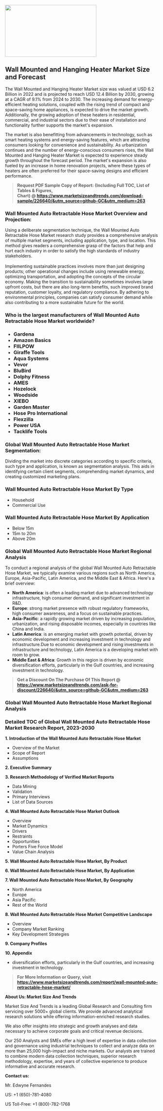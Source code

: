 <p><img class="alignnone size-medium wp-image-20088" src="https://ffe5etoiles.com/wp-content/uploads/2024/12/MST1-300x171.png" alt="" width="300" height="171" /></p><h2>Wall Mounted and Hanging Heater Market Size and Forecast</h2><p>The Wall Mounted and Hanging Heater Market size was valued at USD 6.2 Billion in 2022 and is projected to reach USD 12.4 Billion by 2030, growing at a CAGR of 9.1% from 2024 to 2030. The increasing demand for energy-efficient heating solutions, coupled with the rising trend of compact and space-saving home appliances, is expected to drive the market growth. Additionally, the growing adoption of these heaters in residential, commercial, and industrial sectors due to their ease of installation and functionality further supports the market's expansion.</p><p>The market is also benefitting from advancements in technology, such as smart heating systems and energy-saving features, which are attracting consumers looking for convenience and sustainability. As urbanization continues and the number of energy-conscious consumers rises, the Wall Mounted and Hanging Heater Market is expected to experience steady growth throughout the forecast period. The market's expansion is also fueled by an increase in home renovation projects, where these types of heaters are often preferred for their space-saving designs and efficient performance.</p></p><blockquote id="" class=""><strong>Request PDF Sample Copy of Report: (Including Full TOC, List of Tables &amp; Figures, Chart)&nbsp;@&nbsp;<strong><a href="https://www.marketsizeandtrends.com/download-sample/226640/&utm_source=github-GC&utm_medium=263" target="_blank">https://www.marketsizeandtrends.com/download-sample/226640/&utm_source=github-GC&utm_medium=263</a></strong></strong></blockquote><h3 id="" class="">Wall Mounted Auto Retractable Hose Market&nbsp;Overview and Projection:</h3><p id="" class="">Using a deliberate segmentation technique, the Wall Mounted Auto Retractable Hose Market research study provides a comprehensive analysis of multiple market segments, including application, type, and location. This method gives readers a comprehensive grasp of the factors that help and hurt each industry in order to satisfy the high standards of industry stakeholders. <br /> <br />Implementing sustainable practices involves more than just designing products; other operational changes include using renewable energy, optimizing transportation, and adopting the concepts of the circular economy. Making the transition to sustainability sometimes involves large upfront costs, but there are also long-term benefits, such improved brand reputation, customer loyalty, and regulatory compliance. By adhering to environmental principles, companies can satisfy consumer demand while also contributing to a more sustainable future for the world.</p><h3 id="" class="">Who is the largest manufacturers of&nbsp;Wall Mounted Auto Retractable Hose Market worldwide?</h3><h3 class=""><p><ul><li>Gardena </li><li> Amazon Basics </li><li> FIILPOW </li><li> Giraffe Tools </li><li> Aqua Systems </li><li> Vevor </li><li> BluBird </li><li> Dolphy Fitness </li><li> AMES </li><li> Hozelock </li><li> Woodside </li><li> XIEBO </li><li> Garden Master </li><li> Hose Pro International </li><li> Flexzilla </li><li> Power USA </li><li> Tacklife Tools</li></ul></p></h3><h3 id="" class="">Global&nbsp;Wall Mounted Auto Retractable Hose Market Segmentation:</h3><p id="" class="">Dividing the market into discrete categories according to specific criteria, such type and application, is known as segmentation analysis. This aids in identifying certain client segments, comprehending market dynamics, and creating customized marketing plans.</p><h3 id="" class="">Wall Mounted Auto Retractable Hose Market&nbsp;By Type</h3><p><p><ul><li>Household</li><li> Commercial Use</p></li></ul></p></p><h3 id="" class="">Wall Mounted Auto Retractable Hose Market&nbsp;By Application</h3><p class=""><p><ul><li>Below 15m</li><li> 15m to 20m</li><li> Above 20m</li></ul></p></p><h3 id="" class="">Global Wall Mounted Auto Retractable Hose Market Regional Analysis</h3><p id="" class="">To conduct a regional analysis of the global Wall Mounted Auto Retractable Hose Market, we typically examine various regions such as North America, Europe, Asia-Pacific, Latin America, and the Middle East &amp; Africa. Here's a brief overview:</p><ul><li><strong>North America</strong>: is often a leading market due to advanced technology infrastructure, high consumer demand, and significant investment in R&amp;D.</li><li><strong>Europe</strong>: strong market presence with robust regulatory frameworks, high consumer awareness, and a focus on sustainable practices.</li><li><strong>Asia-Pacific</strong>: a rapidly growing market driven by increasing population, urbanization, and rising disposable incomes, especially in countries like China and India.</li><li><strong>Latin America</strong>: is an emerging market with growth potential, driven by economic development and increasing investment in technology and infrastructure.Due to economic development and rising investments in infrastructure and technology, Latin America is a developing market with room to grow.</li><li><strong>Middle East &amp; Africa</strong>: Growth in this region is driven by economic diversification efforts, particularly in the Gulf countries, and increasing investment in technology.</li></ul><blockquote id="" class=""><strong>Get a Discount On The Purchase Of This Report @ <strong><a href="https://www.marketsizeandtrends.com/ask-for-discount/226640/&utm_source=github-GC&utm_medium=263" target="_blank">https://www.marketsizeandtrends.com/ask-for-discount/226640/&utm_source=github-GC&utm_medium=263</a></strong></strong></blockquote><h3 id="" class="">Global Wall Mounted Auto Retractable Hose Market Regional Analysis</h3><h3 id="" class="">Detailed TOC of Global Wall Mounted Auto Retractable Hose Market Research Report, 2023-2030</h3><p id="" class=""><strong>1. Introduction of the Wall Mounted Auto Retractable Hose Market</strong></p><ul><li>Overview of the Market</li><li>Scope of Report</li><li>Assumptions</li></ul><p id="" class=""><strong>2. Executive Summary</strong></p><p id="" class=""><strong>3. Research Methodology of Verified Market Reports</strong></p><ul><li>Data Mining</li><li>Validation</li><li>Primary Interviews</li><li>List of Data Sources</li></ul><p id="" class=""><strong>4. Wall Mounted Auto Retractable Hose Market Outlook</strong></p><ul><li>Overview</li><li>Market Dynamics</li><li>Drivers</li><li>Restraints</li><li>Opportunities</li><li>Porters Five Force Model</li><li>Value Chain Analysis</li></ul><p id="" class=""><strong>5. Wall Mounted Auto Retractable Hose Market, By Product</strong></p><p id="" class=""><strong>6. Wall Mounted Auto Retractable Hose Market, By Application</strong></p><p id="" class=""><strong>7. Wall Mounted Auto Retractable Hose Market, By Geography</strong></p><ul><li>North America</li><li>Europe</li><li>Asia Pacific</li><li>Rest of the World</li></ul><p id="" class=""><strong>8. Wall Mounted Auto Retractable Hose Market Competitive Landscape</strong></p><ul><li>Overview</li><li>Company Market Ranking</li><li>Key Development Strategies</li></ul><p id="" class=""><strong>9. Company Profiles</strong></p><p id="" class=""><strong>10. Appendix</strong></p><ul><li>diversification efforts, particularly in the Gulf countries, and increasing investment in technology.</li></ul><blockquote id="" class=""><strong>For More Information or Query, visit <strong><strong><a href="https://www.marketsizeandtrends.com/report/wall-mounted-auto-retractable-hose-market/" target="_blank">https://www.marketsizeandtrends.com/report/wall-mounted-auto-retractable-hose-market/</a></strong></strong></strong></blockquote><p id="" class=""><strong>About Us: Market Size And Trends</strong></p><p id="" class="">Market Size And Trends is a leading Global Research and Consulting firm servicing over 5000+ global clients. We provide advanced analytical research solutions while offering information-enriched research studies.</p><p id="" class="">We also offer insights into strategic and growth analyses and data necessary to achieve corporate goals and critical revenue decisions.</p><p id="" class="">Our 250 Analysts and SMEs offer a high level of expertise in data collection and governance using industrial techniques to collect and analyze data on more than 25,000 high-impact and niche markets. Our analysts are trained to combine modern data collection techniques, superior research methodology, expertise, and years of collective experience to produce informative and accurate research.</p><p id="" class=""><strong>Contact us:</strong></p><p id="" class="">Mr. Edwyne Fernandes</p><p id="" class="">US: +1 (650)-781-4080</p><p id="" class="">US Toll-Free: +1 (800)-782-1768</p>

